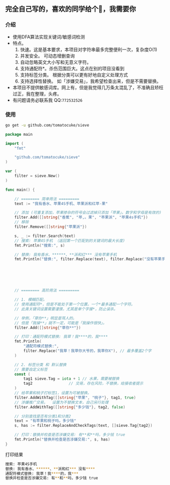 ## 完全自己写的，喜欢的同学给个🌟，我需要你

### 介绍
- 使用DFA算法实现关键词/敏感词检测
- 特点。
	1. 快速。这是基本要求，本项目对字符串最多完整便利一次，复杂度O(1)
	2. 并发安全。 可动态增删查询
	3. 自动忽略英文大小写和无意义字符。
	4. 支持通配符*。杀伤范围巨大。这点在别的项目没看到
	5. 支持标签分类。 根据分类可以更有好地自定义处理方式
	6. 支持选择性替换。 如「涉嫌交易」，我希望检查出来，但是不需要替换。
- 本项目不提供敏感词库。网上有，但是我觉得几万条太混乱了，不准确且矫枉过正，我在整理，头疼。
- 有问题请务必联系我 QQ:`772532526`

### 使用

```sh
go get -u github.com/tomatocuke/sieve
```

```go
package main

import (
	"fmt"

	"github.com/tomatocuke/sieve"
)

var (
	filter = sieve.New()
)

func main() {

	// ======== 简单用法 =========
	text := "我有香水、苹果4S手机、苹果派和红苹-果"

	// 添加 (可重复添加，苹果掺杂的符号会过滤掉只添加「苹果」。数字和字母是有效的)
	filter.Add([]string{"香蕉", "苹,。果", "苹果派", "苹果4s手机"})
	// 移除
	filter.Remove([]string{"苹果派"})

	s, _ := filter.Search(text)
	// 搜索: 苹果4S手机 （返回第一个匹配到的关键词的最大长度)
	fmt.Println("搜索:", s)

	// 替换: 我有香水、******、**派和红*** 没有苹果手机
	fmt.Println("替换:", filter.Replace(text), filter.Replace("没有苹果手机"))






	// ======== 高阶用法 =========

	// 1. 模糊匹配。
	// 使用通配符*，但是不能处于第一个位置。一个*最多通配一个字符。
	// 此类关键词设置需要谨慎，尤其是单个字接*，防止误杀。

	// 举例，「草你**」明显是骂人的。
	// 但是「我操**」就不一定，可能是「我操作很快」。
	filter.Add([]string{"草你**"})

	// 打印：通配符模式替换: 我草！我****的，我****
	fmt.Println(
		"通配符模式替换:",
		filter.Replace("我草！我草你大爷的，我草你X"), // 最多覆盖2个字
	)

	// 2. 标签分类 和 默认替换
	// 需要自定义标签
	const (
		tag1 sieve.Tag = iota + 1 // 水果，需要被替换
		tag2                // 交易，存在风险，不替换，给接收者提示
	)
	// 给苹果和桃子打标签1，设置为可被替换。
	filter.AddWithTag([]string{"苹果", "桃子"}, tag1, true)
	// 涉嫌推广交易。  设置为不替换文本，自己另行处理
	filter.AddWithTag([]string{"多少钱"}, tag2, false)

	// 分别查找是否有分类1和分类2
	text = "有苹果和桃子吗，多少钱"
	s, has := filter.ReplaceAndCheckTags(text, []sieve.Tag{tag2})

	// 打印：替换并检查是否涉嫌交易: 有**和**吗，多少钱 true
	fmt.Println("替换并检查是否涉嫌交易:", s, has)
}

```
打印结果
```sh
搜索: 苹果4S手机
替换: 我有香水、******、**派和红*** 没有****
通配符模式替换: 我草！我****的，我***
替换并检查是否涉嫌交易: 有**和**吗，多少钱 true
```
